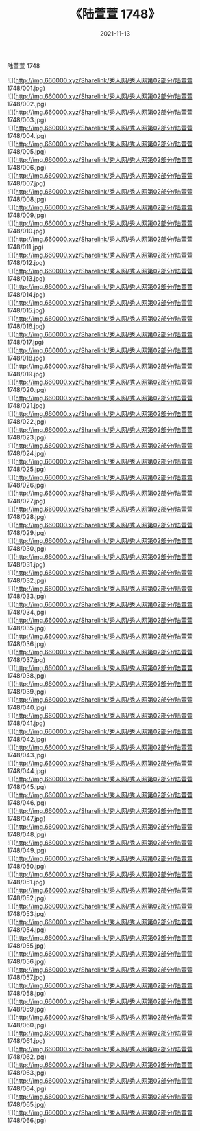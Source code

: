 ﻿---
layout: post
title:  《陆萱萱 1748》
date:   2021-11-13
img: http://img.660000.xyz/Sharelink/秀人网/秀人网第02部分/陆萱萱 1748/000.jpg
categories: [美女, 清纯, 唯美]
---

陆萱萱 1748

  ![](http://img.660000.xyz/Sharelink/秀人网/秀人网第02部分/陆萱萱 1748/001.jpg) <br> ![](http://img.660000.xyz/Sharelink/秀人网/秀人网第02部分/陆萱萱 1748/002.jpg) <br> ![](http://img.660000.xyz/Sharelink/秀人网/秀人网第02部分/陆萱萱 1748/003.jpg) <br> ![](http://img.660000.xyz/Sharelink/秀人网/秀人网第02部分/陆萱萱 1748/004.jpg) <br> ![](http://img.660000.xyz/Sharelink/秀人网/秀人网第02部分/陆萱萱 1748/005.jpg) <br> ![](http://img.660000.xyz/Sharelink/秀人网/秀人网第02部分/陆萱萱 1748/006.jpg) <br> ![](http://img.660000.xyz/Sharelink/秀人网/秀人网第02部分/陆萱萱 1748/007.jpg) <br> ![](http://img.660000.xyz/Sharelink/秀人网/秀人网第02部分/陆萱萱 1748/008.jpg) <br> ![](http://img.660000.xyz/Sharelink/秀人网/秀人网第02部分/陆萱萱 1748/009.jpg) <br> ![](http://img.660000.xyz/Sharelink/秀人网/秀人网第02部分/陆萱萱 1748/010.jpg) <br> ![](http://img.660000.xyz/Sharelink/秀人网/秀人网第02部分/陆萱萱 1748/011.jpg) <br> ![](http://img.660000.xyz/Sharelink/秀人网/秀人网第02部分/陆萱萱 1748/012.jpg) <br> ![](http://img.660000.xyz/Sharelink/秀人网/秀人网第02部分/陆萱萱 1748/013.jpg) <br> ![](http://img.660000.xyz/Sharelink/秀人网/秀人网第02部分/陆萱萱 1748/014.jpg) <br> ![](http://img.660000.xyz/Sharelink/秀人网/秀人网第02部分/陆萱萱 1748/015.jpg) <br> ![](http://img.660000.xyz/Sharelink/秀人网/秀人网第02部分/陆萱萱 1748/016.jpg) <br> ![](http://img.660000.xyz/Sharelink/秀人网/秀人网第02部分/陆萱萱 1748/017.jpg) <br> ![](http://img.660000.xyz/Sharelink/秀人网/秀人网第02部分/陆萱萱 1748/018.jpg) <br> ![](http://img.660000.xyz/Sharelink/秀人网/秀人网第02部分/陆萱萱 1748/019.jpg) <br> ![](http://img.660000.xyz/Sharelink/秀人网/秀人网第02部分/陆萱萱 1748/020.jpg) <br> ![](http://img.660000.xyz/Sharelink/秀人网/秀人网第02部分/陆萱萱 1748/021.jpg) <br> ![](http://img.660000.xyz/Sharelink/秀人网/秀人网第02部分/陆萱萱 1748/022.jpg) <br> ![](http://img.660000.xyz/Sharelink/秀人网/秀人网第02部分/陆萱萱 1748/023.jpg) <br> ![](http://img.660000.xyz/Sharelink/秀人网/秀人网第02部分/陆萱萱 1748/024.jpg) <br> ![](http://img.660000.xyz/Sharelink/秀人网/秀人网第02部分/陆萱萱 1748/025.jpg) <br> ![](http://img.660000.xyz/Sharelink/秀人网/秀人网第02部分/陆萱萱 1748/026.jpg) <br> ![](http://img.660000.xyz/Sharelink/秀人网/秀人网第02部分/陆萱萱 1748/027.jpg) <br> ![](http://img.660000.xyz/Sharelink/秀人网/秀人网第02部分/陆萱萱 1748/028.jpg) <br> ![](http://img.660000.xyz/Sharelink/秀人网/秀人网第02部分/陆萱萱 1748/029.jpg) <br> ![](http://img.660000.xyz/Sharelink/秀人网/秀人网第02部分/陆萱萱 1748/030.jpg) <br> ![](http://img.660000.xyz/Sharelink/秀人网/秀人网第02部分/陆萱萱 1748/031.jpg) <br> ![](http://img.660000.xyz/Sharelink/秀人网/秀人网第02部分/陆萱萱 1748/032.jpg) <br> ![](http://img.660000.xyz/Sharelink/秀人网/秀人网第02部分/陆萱萱 1748/033.jpg) <br> ![](http://img.660000.xyz/Sharelink/秀人网/秀人网第02部分/陆萱萱 1748/034.jpg) <br> ![](http://img.660000.xyz/Sharelink/秀人网/秀人网第02部分/陆萱萱 1748/035.jpg) <br> ![](http://img.660000.xyz/Sharelink/秀人网/秀人网第02部分/陆萱萱 1748/036.jpg) <br> ![](http://img.660000.xyz/Sharelink/秀人网/秀人网第02部分/陆萱萱 1748/037.jpg) <br> ![](http://img.660000.xyz/Sharelink/秀人网/秀人网第02部分/陆萱萱 1748/038.jpg) <br> ![](http://img.660000.xyz/Sharelink/秀人网/秀人网第02部分/陆萱萱 1748/039.jpg) <br> ![](http://img.660000.xyz/Sharelink/秀人网/秀人网第02部分/陆萱萱 1748/040.jpg) <br> ![](http://img.660000.xyz/Sharelink/秀人网/秀人网第02部分/陆萱萱 1748/041.jpg) <br> ![](http://img.660000.xyz/Sharelink/秀人网/秀人网第02部分/陆萱萱 1748/042.jpg) <br> ![](http://img.660000.xyz/Sharelink/秀人网/秀人网第02部分/陆萱萱 1748/043.jpg) <br> ![](http://img.660000.xyz/Sharelink/秀人网/秀人网第02部分/陆萱萱 1748/044.jpg) <br> ![](http://img.660000.xyz/Sharelink/秀人网/秀人网第02部分/陆萱萱 1748/045.jpg) <br> ![](http://img.660000.xyz/Sharelink/秀人网/秀人网第02部分/陆萱萱 1748/046.jpg) <br> ![](http://img.660000.xyz/Sharelink/秀人网/秀人网第02部分/陆萱萱 1748/047.jpg) <br> ![](http://img.660000.xyz/Sharelink/秀人网/秀人网第02部分/陆萱萱 1748/048.jpg) <br> ![](http://img.660000.xyz/Sharelink/秀人网/秀人网第02部分/陆萱萱 1748/049.jpg) <br> ![](http://img.660000.xyz/Sharelink/秀人网/秀人网第02部分/陆萱萱 1748/050.jpg) <br> ![](http://img.660000.xyz/Sharelink/秀人网/秀人网第02部分/陆萱萱 1748/051.jpg) <br> ![](http://img.660000.xyz/Sharelink/秀人网/秀人网第02部分/陆萱萱 1748/052.jpg) <br> ![](http://img.660000.xyz/Sharelink/秀人网/秀人网第02部分/陆萱萱 1748/053.jpg) <br> ![](http://img.660000.xyz/Sharelink/秀人网/秀人网第02部分/陆萱萱 1748/054.jpg) <br> ![](http://img.660000.xyz/Sharelink/秀人网/秀人网第02部分/陆萱萱 1748/055.jpg) <br> ![](http://img.660000.xyz/Sharelink/秀人网/秀人网第02部分/陆萱萱 1748/056.jpg) <br> ![](http://img.660000.xyz/Sharelink/秀人网/秀人网第02部分/陆萱萱 1748/057.jpg) <br> ![](http://img.660000.xyz/Sharelink/秀人网/秀人网第02部分/陆萱萱 1748/058.jpg) <br> ![](http://img.660000.xyz/Sharelink/秀人网/秀人网第02部分/陆萱萱 1748/059.jpg) <br> ![](http://img.660000.xyz/Sharelink/秀人网/秀人网第02部分/陆萱萱 1748/060.jpg) <br> ![](http://img.660000.xyz/Sharelink/秀人网/秀人网第02部分/陆萱萱 1748/061.jpg) <br> ![](http://img.660000.xyz/Sharelink/秀人网/秀人网第02部分/陆萱萱 1748/062.jpg) <br> ![](http://img.660000.xyz/Sharelink/秀人网/秀人网第02部分/陆萱萱 1748/063.jpg) <br> ![](http://img.660000.xyz/Sharelink/秀人网/秀人网第02部分/陆萱萱 1748/064.jpg) <br> ![](http://img.660000.xyz/Sharelink/秀人网/秀人网第02部分/陆萱萱 1748/065.jpg) <br> ![](http://img.660000.xyz/Sharelink/秀人网/秀人网第02部分/陆萱萱 1748/066.jpg) <br>